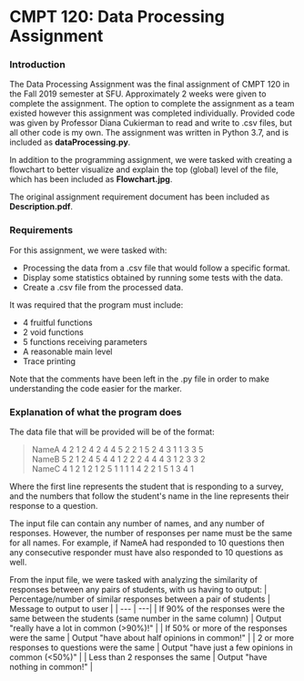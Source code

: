 # CMPT 120: Data Processing Assignment
### Introduction
The Data Processing Assignment was the final assignment of CMPT 120 in the Fall 2019 semester at SFU. Approximately 2 weeks were given to complete the assignment. The option to complete the assignment as a team existed however this assignment was completed individually. Provided code was given by Professor Diana Cukierman to read and write to .csv files, but all other code is my own. The assignment was written in Python 3.7, and is included as **dataProcessing.py**.

In addition to the programming assignment, we were tasked with creating a flowchart to better visualize and explain the top (global) level of the file, which has been included as **Flowchart.jpg**.

The original assignment requirement document has been included as **Description.pdf**.

### Requirements
For this assignment, we were tasked with:
* Processing the data from a .csv file that would follow a specific format.
* Display some statistics obtained by running some tests with the data.
* Create a .csv file from the processed data.

It was required that the program must include:
* 4 fruitful functions
* 2 void functions
* 5 functions receiving parameters
* A reasonable main level
* Trace printing

Note that the comments have been left in the .py file in order to make understanding the code easier for the marker.

### Explanation of what the program does
The data file that will be provided will be of the format:
> NameA   4 2 1 2 4 2 4 4 5 2 2 1 5 2 4 3 1 1 3 3 5\
> NameB   5 2 1 2 4 5 4 4 1 2 2 2 4 4 4 3 1 2 3 3 2\
> NameC   4 1 2 1 2 1 2 5 1 1 1 1 4 2 2 1 5 1 3 4 1

Where the first line represents the student that is responding to a survey, and the numbers that follow the student's name in the line represents their response to a question.

The input file can contain any number of names, and any number of responses. However, the number of responses per name must be the same for all names. For example, if NameA had responded to 10 questions then any consecutive responder must have also responded to 10 questions as well.

From the input file, we were tasked with analyzing the similarity of responses between any pairs of students, with us having to output:
| Percentage/number of similar responses between a pair of students | Message to output to user |
| --- | ---|
| If 90% of the responses were the same between the students (same number in the same column) | Output "really have a lot in common (>90%)!" |
| If 50% or more of the responses were the same | Output "have about half opinions in common!" |
| 2 or more responses to questions were the same | Output "have just a few opinions in common (<50%)" |
| Less than 2 responses the same | Output "have nothing in common!" |
